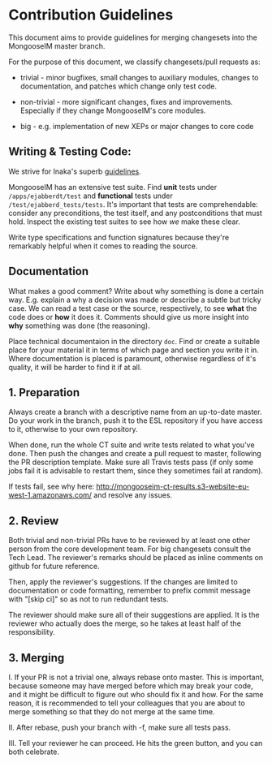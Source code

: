 # Contribution Guidelines

This document aims to provide guidelines for merging changesets into the MongooseIM master branch.

For the purpose of this document, we classify changesets/pull requests as:

* trivial - minor bugfixes, small changes to auxiliary modules, changes to documentation, and patches which change only test code.

* non-trivial - more significant changes, fixes and improvements.
Especially if they change MongooseIM's core modules.

* big - e.g. implementation of new XEPs or major changes to core code

## Writing & Testing Code:

We strive for Inaka's superb [guidelines](https://github.com/inaka/erlang_guidelines).

MongooseIM has an extensive test suite.
Find **unit** tests under `/apps/ejabberdt/test` and **functional** tests under `/test/ejabberd_tests/tests`.
It's important that tests are comprehendable: consider any preconditions, the test itself, and any postconditions that must hold.
Inspect the existing test suites to see how _we_ make these clear.

Write type specifications and function signatures because they're remarkably helpful when it comes to reading the source.

## Documentation

What makes a good comment?
Write about why something is done a certain way.
E.g. explain a why a decision was made or describe a subtle but tricky case.
We can read a test case or the source, respectively, to see **what** the code does or **how** it does it.
Comments should give us more insight into **why** something was done (the reasoning).

Place technical documentaion in the directory `doc`.
Find or create a suitable place for your material it in terms of which page and section you write it in.
Where documentation is placed is paramount, otherwise regardless of it's quality, it will be harder to find it if at all.

## 1. Preparation

Always create a branch with a descriptive name from an up-to-date master.
Do your work in the branch, push it to the ESL repository if you have access to it, otherwise to your own repository.

When done, run the whole CT suite and write tests related to what you've done.
Then push the changes and create a pull request to master, following the PR description template.
Make sure all Travis tests pass (if only some jobs fail it is advisable to restart them, since they sometimes
fail at random).

If tests fail, see why here: http://mongooseim-ct-results.s3-website-eu-west-1.amazonaws.com/ and resolve any issues.

## 2. Review

Both trivial and non-trivial PRs have to be reviewed by at least one other person from the core development team.
For big changesets consult the Tech Lead.
The reviewer's remarks should be placed as inline comments on github for future reference.

Then, apply the reviewer's suggestions.
If the changes are limited to documentation or code formatting, remember to prefix commit message with "[skip ci]" so as not to run redundant tests.

The reviewer should make sure all of their suggestions are applied.
It is the reviewer who actually does the merge, so he takes at least half of the responsibility.

## 3. Merging

I. If your PR is not a trivial one, always rebase onto master.
This is important, because someone may have merged before which may break your code, and it might be difficult to figure out who should fix it and how.
For the same reason, it is recommended to tell your colleagues that you are about to merge something so that they do not merge at the same time.

II. After rebase, push your branch with -f, make sure all tests pass.

III. Tell your reviewer he can proceed.
He hits the green button, and you can both celebrate.
